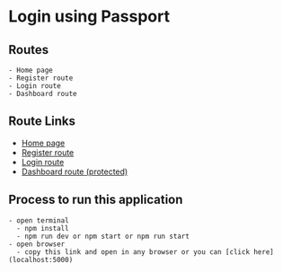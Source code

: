 # Login using Passport

## Routes

    - Home page
    - Register route
    - Login route
    - Dashboard route

## Route Links

- [Home page](http://localhost:5000)
- [Register route](http://localhost:5000/users/register)
- [Login route](http://localhost:5000/users/login)
- [Dashboard route (protected)](http://localhost:5000/dashboard)

## Process to run this application

    - open terminal
      - npm install
      - npm run dev or npm start or npm run start
    - open browser
      - copy this link and open in any browser or you can [click here](localhost:5000)
